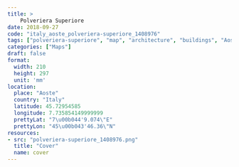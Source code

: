 ```yaml
---
title: > 
    Polveriera Superiore
date: 2018-09-27
code: "italy_aoste_polveriera-superiore_1408976"
tags: ["polveriera-superiore", "map", "architecture", "buildings", "Aoste", "Italy"]
categories: ["Maps"]
draft: false
format:
  width: 210
  height: 297
  unit: 'mm'
location:
  place: "Aoste"
  country: "Italy"
  latitude: 45.72954585
  longitude: 7.735854149999999
  prettyLat: "7\u00b044'9.074\"E"
  prettyLon: "45\u00b043'46.36\"N"
resources:
- src: "polveriera-superiore_1408976.png"
  title: "Cover"
  name: cover
---
```

